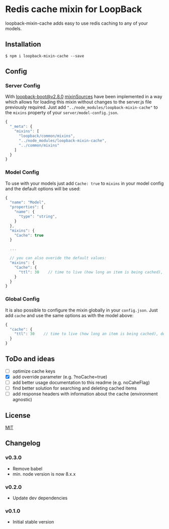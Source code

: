 # Redis cache mixin for LoopBack

loopback-mixin-cache adds easy to use redis caching to any of your models.

## Installation

```
$ npm i loopback-mixin-cache --save
```

## Config

### Server Config

With [loopback-boot@v2.8.0](https://github.com/strongloop/loopback-boot/) [mixinSources](https://github.com/strongloop/loopback-boot/pull/131) have been implemented in a way which allows for loading this mixin without changes to the server.js file previously required. Just add `"../node_modules/loopback-mixin-cache"` to the `mixins` property of your `server/model-config.json`.

```javascript
{
  "_meta": {
    "mixins": [
      "loopback/common/mixins",
      "../node_modules/loopback-mixin-cache",
      "../common/mixins"
    ]
  }
}
```
### Model Config

To use with your models just add `Cache: true` to `mixins` in your model config and the default options will be used:

```javascript
{
  "name": "Model",
  "properties": {
    "name": {
      "type": "string",
    }
  },
  "mixins": {
    "Cache": true
  }

  ...

  // you can also overide the default values:
  "mixins": {
    "Cache": {
      "ttl": 30    // time to live (how long an item is being cached), default: 120
    }
  }
}
```

### Global Config

It is also possible to configure the mixin globally in your `config.json`. Just add `cache` and use the same options as with the model above:

```javascript
{
  "cache": {
    "ttl": 30    // time to live (how long an item is being cached), default: 120
  }
}
```

## ToDo and ideas

- [ ] optimize cache keys
- [x] add override parameter (e.g. ?noCache=true)
- [ ] add better usage documentation to this readme (e.g. noCaheFlag)
- [ ] find better solution for searching and deleting cached items
- [ ] add response headers with information about the cache (environment agnostic)

## License

[MIT](LICENSE)

## Changelog

### v0.3.0
- Remove babel
- min. node version is now 8.x.x

### v0.2.0
- Update dev dependencies

### v0.1.0
- Initial stable version
